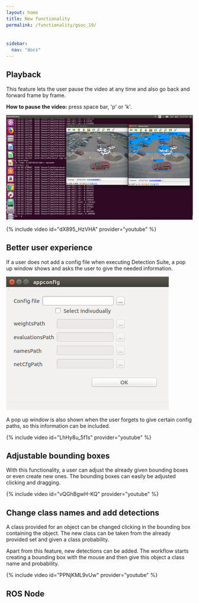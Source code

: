 ```yaml
---
layout: home
title: New functionality
permalink: /functionality/gsoc_19/


sidebar:
  nav: "docs"
---
```


## Playback
This feature lets the user pause the video at any time and also go back and forward frame by frame. 

**How to pause the video:** press space bar, 'p' or 'k'.

<img src="../../assets/images/week_1.png" alt="Screenshot" style="max-width:100%;">

{% include video id="dX895_HzVHA" provider="youtube" %}

## Better user experience
If a user does not add a config file when executing Detection Suite, a pop up window shows and asks the user to give the 
needed information.

<img src="../../assets/images/week3_1.png" alt="Screenshot" style="max-width:100%;">

A pop up window is also shown when the user forgets to give certain config paths, so this information can be included.

{% include video id="LhHy8u_5f1s" provider="youtube" %}

## Adjustable bounding boxes
With this functionality, a user can adjust the already given bounding boxes or even create new ones. The bounding boxes can 
easily be adjusted clicking and dragging.

{% include video id="vQGhBgwH-KQ" provider="youtube" %}

## Change class names and add detections
A class provided for an object can be changed clicking in the bounding box containing the object. The new class can be taken from 
the already provided set and given a class probability.

Apart from this feature, new detections can be added. The workflow starts creating a bounding box with the mouse and then give this
object a class name and probability.

{% include video id="PPNjKML9vUw" provider="youtube" %}

## ROS Node